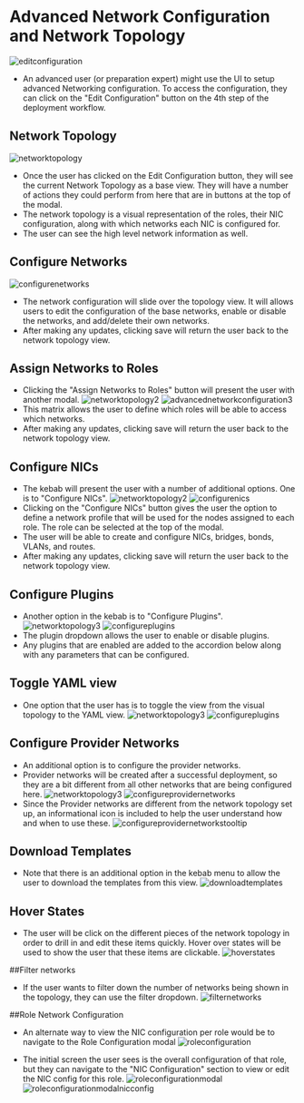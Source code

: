 # Advanced Network Configuration and Network Topology
![editconfiguration](img/01-Network-Deployment_Plan.png)
- An advanced user (or preparation expert) might use the UI to setup advanced Networking configuration. To access the configuration, they can click on the "Edit Configuration" button on the 4th step of the deployment workflow.

## Network Topology
![networktopology](img/02-Network-Edit_Configuration_Modal.png)
- Once the user has clicked on the Edit Configuration button, they will see the current Network Topology as a base view. They will have a number of actions they could perform from here that are in buttons at the top of the modal.
- The network topology is a visual representation of the roles, their NIC configuration, along with which networks each NIC is configured for.
- The user can see the high level network information as well.

## Configure Networks
![configurenetworks](img/03-Network-Configure_Networks.png)
- The network configuration will slide over the topology view. It will allows users to edit the configuration of the base networks, enable or disable the networks, and add/delete their own networks.
- After making any updates, clicking save will return the user back to the network topology view.

## Assign Networks to Roles
- Clicking the "Assign Networks to Roles" button will present the user with another modal.
![networktopology2](img/04-Network-Edit_Configuration_Modal.png)
![advancednetworkconfiguration3](img/05-Network-Assign_Networks_to_Roles.png)
- This matrix allows the user to define which roles will be able to access which networks.
- After making any updates, clicking save will return the user back to the network topology view.

<!---
## Traffic Configuration
![advancednetworkconfiguration4](img/2017-8-17-TripleO-UI_Edge-Cases34.png)
- The traffic configuration section allows the user to configure which services will run on which subnets.

![advancednetworkconfiguration5](img/2017-8-17-TripleO-UI_Edge-Cases35.png)
- Since there are a number of services, this list can be expanded to show all services if needed.
- The user can also choose to add a subnet here if they wish.

![advancednetworkconfiguration6](img/2017-8-17-TripleO-UI_Edge-Cases36.png)

-->

## Configure NICs
- The kebab will present the user with a number of additional options. One is to "Configure NICs".
![networktopology2](img/06-Network-Edit_Configuration_Modal.png)
![configurenics](img/07-Network-Configure_NICs.png)
- Clicking on the "Configure NICs" button gives the user the option to define a network profile that will be used for the nodes assigned to each role. The role can be selected at the top of the modal.
- The user will be able to create and configure NICs, bridges, bonds, VLANs, and routes.
- After making any updates, clicking save will return the user back to the network topology view.

## Configure Plugins
- Another option in the kebab is to "Configure Plugins".
![networktopology3](img/08-Network-Edit_Configuration_Modal.png)
![configureplugins](img/09-Network-Configure_Plugins.png)
- The plugin dropdown allows the user to enable or disable plugins.
- Any plugins that are enabled are added to the accordion below along with any parameters that can be configured.

## Toggle YAML view
- One option that the user has is to toggle the view from the visual topology to the YAML view.
![networktopology3](img/10-Toggle_YAML_View.png)
![configureplugins](img/11-YAML_View.png)

## Configure Provider Networks
- An additional option is to configure the provider networks.
- Provider networks will be created after a successful deployment, so they are a bit different from all other networks that are being configured here.
![networktopology3](img/12-Network-Edit_Configuration_Modal.png)
![configureprovidernetworks](img/13-Configure_Provider_Networks.png)
- Since the Provider networks are different from the network topology set up, an informational icon is included to help the user understand how and when to use these.
![configureprovidernetworkstooltip](img/14-Configure_Provider_Networks_Tooltip.png)

## Download Templates
- Note that there is an additional option in the kebab menu to allow the user to download the templates from this view.
![downloadtemplates](img/15-Network-Download_Templates.png)

## Hover States
- The user will be click on the different pieces of the network topology in order to drill in and edit these items quickly. Hover over states will be used to show the user that these items are clickable.
![hoverstates](img/16-Network-Hover_States.png)

##Filter networks
- If the user wants to filter down the number of networks being shown in the topology, they can use the filter dropdown.
![filternetworks](img/17-Network-Filter_Networks.png)

##Role Network Configuration
- An alternate way to view the NIC configuration per role would be to navigate to the Role Configuration modal
![roleconfiguration](img/18-Network-Deployment_Plan-Roles-Configuration.png)

- The initial screen the user sees is the overall configuration of that role, but they can navigate to the "NIC Configuration" section to view or edit the NIC config for this role.
![roleconfigurationmodal](img/19-Network-Role-Configuration-Modal.png)
![roleconfigurationmodalnicconfig](img/20-Network-Role-Configuration-Modal-Configure_NICs.png)

<!---
- One additional feature in this modal is that the user can filter down the number of networks being shown to reduce the clutter in this view. The user can unselect any networks they want to hide from view.


## Specific Node Network Configuration
![nodenetworkconfiguration](img/2017-8-17-TripleO-UI_Edge-Cases41.png)
- The user has the option to configure a few network parameters specifically for each node.
- By clicking on the Nodes section of the UI, they are presented with a list of all nodes that have been registered.

![nodelistview](img/2017-8-17-TripleO-UI_Edge-Cases42.png)
- Within the nodes list view, the user can select a number of nodes and then select the Configure Interfaces option from the actions dropdown.

![configureinterfaces](img/2017-8-17-TripleO-UI_Edge-Cases43.png)
- This modal allows the user to configure the NICs, bonds, and VLANs for just these specified nodes.

![configureinterfaces2](img/2017-8-17-TripleO-UI_Edge-Cases44.png)
-->
